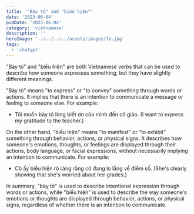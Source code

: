 ```yaml
---
title: '"Bày tỏ" and "biểu hiện"'
date: '2023-06-04'
pubDate: '2023-06-04'
category: 'vietnamese'
description: ''
heroImage: '../../../../assets/images/te.jpg'
tags:
  - 'chatgpt'
---
```


"Bày tỏ" and "biểu hiện" are both Vietnamese verbs that can be used to describe how someone expresses something, but they have slightly different meanings.

"Bày tỏ" means "to express" or "to convey" something through words or actions. It implies that there is an intention to communicate a message or feeling to someone else. For example:

- Tôi muốn bày tỏ lòng biết ơn của mình đến cô giáo. (I want to express my gratitude to the teacher.)

On the other hand, "biểu hiện" means "to manifest" or "to exhibit" something through behavior, actions, or physical signs. It describes how someone's emotions, thoughts, or feelings are displayed through their actions, body language, or facial expressions, without necessarily implying an intention to communicate. For example:

- Cô ấy biểu hiện rõ ràng rằng cô đang lo lắng về điểm số. (She's clearly showing that she's worried about her grades.)

In summary, "bày tỏ" is used to describe intentional expression through words or actions, while "biểu hiện" is used to describe the way someone's emotions or thoughts are displayed through behavior, actions, or physical signs, regardless of whether there is an intention to communicate.
